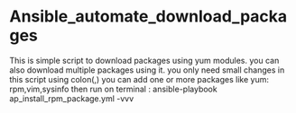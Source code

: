 # Ansible_automate_download_packages
This is simple script to download packages using yum modules.
you can also download multiple packages using it.
you only need small changes in this script 
using  colon(,) you can add one or more packages
like yum: rpm,vim,sysinfo
then run on terminal :
ansible-playbook ap_install_rpm_package.yml -vvv
